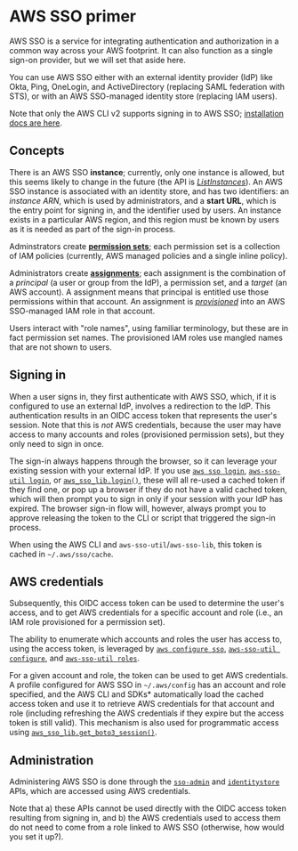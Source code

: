 # AWS SSO primer

AWS SSO is a service for integrating authentication and authorization in a common way across your AWS footprint.
It can also  function as a single sign-on provider, but we will set that aside here.

You can use AWS SSO either with an external identity provider (IdP) like Okta, Ping, OneLogin, and ActiveDirectory (replacing SAML federation with STS), or with an AWS SSO-managed identity store (replacing IAM users).

Note that only the AWS CLI v2 supports signing in to AWS SSO; [installation docs are here](https://docs.aws.amazon.com/cli/latest/userguide/install-cliv2.html).

## Concepts

There is an AWS SSO **instance**; currently, only one instance is allowed, but this seems likely to change in the future (the API is [*ListInstances*](https://docs.aws.amazon.com/singlesignon/latest/APIReference/API_ListInstances.html)).
An AWS SSO instance is associated with an identity store, and has two identifiers: an *instance ARN*, which is used by administrators, and a **start URL**, which is the entry point for signing in, and the identifier used by users.
An instance exists in a particular AWS region, and this region must be known by users as it is needed as part of the sign-in process.

Adminstrators create [**permission sets**](https://docs.aws.amazon.com/singlesignon/latest/userguide/permissionsetsconcept.html); each permission set is a collection of IAM policies (currently, AWS managed policies and a single inline policy).

Administrators create [**assignments**](https://docs.aws.amazon.com/singlesignon/latest/APIReference/API_CreateAccountAssignment.html); each assignment is the combination of a *principal* (a user or group from the IdP), a permission set, and a *target* (an AWS account).
A assignment means that principal is entitled use those permissions within that account. An assignment is [*provisioned*](https://docs.aws.amazon.com/singlesignon/latest/APIReference/API_ProvisionPermissionSet.html) into an AWS SSO-managed IAM role in that account.

Users interact with "role names", using familiar terminology, but these are in fact permission set names.
The provisioned IAM roles use mangled names that are not shown to users.

## Signing in

When a user signs in, they first authenticate with AWS SSO, which, if it is configured to use an external IdP, involves a redirection to the IdP.
This authentication results in an OIDC access token that represents the user's session.
Note that this is *not* AWS credentials, because the user may have access to many accounts and roles (provisioned permission sets), but they only need to sign in once.

The sign-in always happens through the browser, so it can leverage your existing session with your external IdP.
If you use [`aws sso login`](https://awscli.amazonaws.com/v2/documentation/api/latest/reference/sso/login.html), [`aws-sso-util login`](https://github.com/benkehoe/aws-sso-util/blob/master/docs/login.md), or [`aws_sso_lib.login()`](https://github.com/benkehoe/aws-sso-util/blob/master/lib/README.md#login), these will all re-used a cached token if they find one, or pop up a browser if they do not have a valid cached token, which will then prompt you to sign in only if your session with your IdP has expired.
The browser sign-in flow will, however, always prompt you to approve releasing the token to the CLI or script that triggered the sign-in process.

When using the AWS CLI and `aws-sso-util`/`aws-sso-lib`, this token is cached in `~/.aws/sso/cache`.

## AWS credentials

Subsequently, this OIDC access token can be used to determine the user's access, and to get AWS credentials for a specific account and role (i.e., an IAM role provisioned for a permission set).

The ability to enumerate which accounts and roles the user has access to, using the access token, is leveraged by [`aws configure sso`](https://awscli.amazonaws.com/v2/documentation/api/latest/reference/configure/sso.html), [`aws-sso-util configure`](https://github.com/benkehoe/aws-sso-util/blob/master/docs/configure.md), and [`aws-sso-util roles`](https://github.com/benkehoe/aws-sso-util/blob/master/docs/configure.md#aws-sso-util-roles).

For a given account and role, the token can be used to get AWS credentials.
A profile configured for AWS SSO in `~/.aws/config` has an account and role specified, and the AWS CLI and SDKs* automatically load the cached access token and use it to retrieve AWS credentials for that account and role (including refreshing the AWS credentials if they expire but the access token is still valid).
This mechanism is also used for programmatic access using [`aws_sso_lib.get_boto3_session()`](https://github.com/benkehoe/aws-sso-util/blob/master/lib/README.md#get_boto3_session).

## Administration

Administering AWS SSO is done through the [`sso-admin`](https://docs.aws.amazon.com/singlesignon/latest/APIReference/welcome.html) and [`identitystore`](https://docs.aws.amazon.com/singlesignon/latest/IdentityStoreAPIReference/welcome.html) APIs, which are accessed using AWS credentials.

Note that a) these APIs cannot be used directly with the OIDC access token resulting from signing in, and b) the AWS credentials used to access them do not need to come from a role linked to AWS SSO (otherwise, how would you set it up?).
